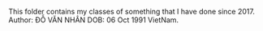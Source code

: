 This folder contains my classes of something that I have done since 2017.
Author: ĐỖ VĂN NHÂN
DOB: 06 Oct 1991
VietNam.
